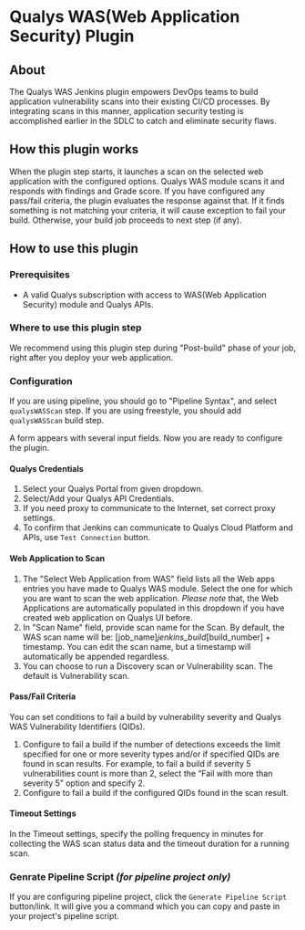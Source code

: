 # Qualys WAS(Web Application Security) Plugin

## About

The Qualys WAS Jenkins plugin empowers DevOps teams to build application vulnerability scans into their existing CI/CD processes. By integrating scans in this manner, application security testing is accomplished earlier in the SDLC to catch and eliminate security flaws.

## How this plugin works

When the plugin step starts, it launches a scan on the selected web application with the configured options. Qualys WAS module scans it and responds with findings and Grade score. If you have configured any pass/fail criteria, the plugin evaluates the response against that. If it finds something is not matching your criteria, it will cause exception to fail your build. Otherwise, your build job proceeds to next step (if any).  

## How to use this plugin

### Prerequisites

* A valid Qualys subscription with access to WAS(Web Application Security) module and Qualys APIs.


### Where to use this plugin step

We recommend using this plugin step during "Post-build" phase of your job, right after you deploy your web application. 

### Configuration

If you are using pipeline, you should go to "Pipeline Syntax", and select `qualysWASScan` step.
If you are using freestyle, you should add `qualysWASScan` build step.

A form appears with several input fields. Now you are ready to configure the plugin. 

#### Qualys Credentials

1. Select your Qualys Portal from given dropdown. 
2. Select/Add your Qualys API Credentials.
3. If you need proxy to communicate to the Internet, set correct proxy settings. 
4. To confirm that Jenkins can communicate to Qualys Cloud Platform and APIs, use `Test Connection` button.

#### Web Application to Scan

1. The "Select Web Application from WAS" field lists all the Web apps entries you have made to Qualys WAS module. Select the one for which you are want to scan the web application. *Please note* that, the Web Applications are automatically populated in this dropdown if you have created web application on Qualys UI before. 
2. In "Scan Name" field, provide scan name for the Scan. By default, the WAS scan name will be: [job_name]_jenkins_build_[build_number] + timestamp. You can edit the scan name, but a timestamp will automatically be appended regardless.
3. You can choose to run a Discovery scan or Vulnerability scan. The default is Vulnerability scan.

#### Pass/Fail Criteria

You can set conditions to fail a build by vulnerability severity and Qualys WAS Vulnerability Identifiers (QIDs).

1. Configure to fail a build if the number of detections exceeds the limit specified for one or more severity types and/or if specified QIDs are found in scan results. For example, to fail a build if severity 5 vulnerabilities count is more than 2, select the “Fail with more than severity 5” option and specify 2. 
2. Configure to fail a build if the configured QIDs found in the scan result.

#### Timeout Settings

In the Timeout settings, specify the polling frequency in minutes for collecting the WAS scan status data and the timeout duration for a running scan.

### Genrate Pipeline Script *(for pipeline project only)*

If you are configuring pipeline project, click the `Generate Pipeline Script` button/link. It will give you a command which you can copy and paste in your project's pipeline script. 


